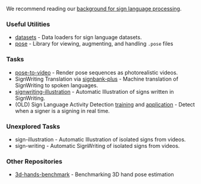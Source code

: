 We recommend reading our [background for sign language processing](https://research.sign.mt/).

### Useful Utilities

- [datasets](https://github.com/sign-language-processing/datasets) - Data loaders for sign language datasets.
- [pose](https://github.com/sign-language-processing/pose) - Library for viewing, augmenting, and handling `.pose` files

### Tasks

- [pose-to-video](https://github.com/sign-language-processing/pose-to-video) - Render pose sequences as photorealistic videos.
- SignWriting Translation via [signbank-plus](https://github.com/sign-language-processing/signbank-plus) -
  Machine translation of SignWriting to spoken languages.
- [signwriting-illustration](https://github.com/sign-language-processing/signwriting-illustration) -
  Automatic Illustration of signs written in SignWriting.
- (OLD) Sign Language Activity Detection [training](https://github.com/sign-language-processing/detection-train)
  and [application](https://github.com/sign-language-processing/detection-app) -
  Detect when a signer is a signing in real time.

### Unexplored Tasks

- sign-illustration - Automatic Illustration of isolated signs from videos.
- sign-writing - Automatic SignWriting of isolated signs from videos.

### Other Repositories

- [3d-hands-benchmark](https://github.com/sign-language-processing/3d-hands-benchmark) - Benchmarking 3D hand pose
  estimation
